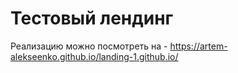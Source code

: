 # Тестовый лендинг
Реализацию можно посмотреть на - https://artem-alekseenko.github.io/landing-1.github.io/
